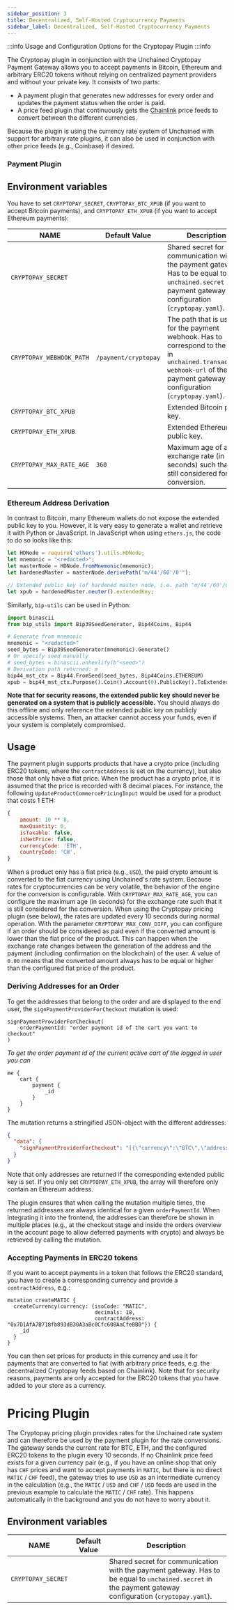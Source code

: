 ```yaml
---
sidebar_position: 3
title: Decentralized, Self-Hosted Cryptocurrency Payments
sidebar_label: Decentralized, Self-Hosted Cryptocurrency Payments
---
```


:::info
Usage and Configuration Options for the Cryptopay Plugin
:::info

The Cryptopay plugin in conjunction with the Unchained Cryptopay Payment Gateway allows you to accept payments in Bitcoin, Ethereum and arbitrary ERC20 tokens without relying on centralized payment providers and without your private key. It consists of two parts:

- A payment plugin that generates new addresses for every order and updates the payment status when the order is paid.
- A price feed plugin that continuously gets the [Chainlink](https://chain.link/) price feeds to convert between the different currencies.

Because the plugin is using the currency rate system of Unchained with support for arbitrary rate plugins, it can also be used in conjunction with other price feeds (e.g., Coinbase) if desired.

 ### Payment Plugin
## Environment variables

You have to set `CRYPTOPAY_SECRET`, `CRYPTOPAY_BTC_XPUB` (if you want to accept Bitcoin payments), and `CRYPTOPAY_ETH_XPUB` (if you want to accept Ethereum payments):

| NAME                      | Default Value                          | Description                         |
| ------------------------- | -------------------------------------- | --------------------------------------- |
| `CRYPTOPAY_SECRET`        |                                        | Shared secret for communication with the payment gateway. Has to be equal to `unchained.secret` in the payment gateway configuration (`cryptopay.yaml`). |
| `CRYPTOPAY_WEBHOOK_PATH`  | `/payment/cryptopay`                   | The path that is used for the payment webhook. Has to correspond to the path in `unchained.transaction-webhook-url` of the payment gateway configuration (`cryptopay.yaml`). |
| `CRYPTOPAY_BTC_XPUB`      |                                        | Extended Bitcoin public key. |
| `CRYPTOPAY_ETH_XPUB`      |                                        | Extended Ethereum public key. |
| `CRYPTOPAY_MAX_RATE_AGE`  | `360`                                  | Maximum age of an exchange rate (in seconds) such that it is still considered for the conversion. |

### Ethereum Address Derivation

In contrast to Bitcoin, many Ethereum wallets do not expose the extended public key to you. However, it is very easy to generate a wallet and retrieve it with Python or JavaScript.
In JavaScript when using `ethers.js`, the code to do so looks like this:
```javascript
let HDNode = require('ethers').utils.HDNode;
let mnemonic = "<redacted>";
let masterNode = HDNode.fromMnemonic(mnemonic);
let hardenedMaster = masterNode.derivePath("m/44'/60'/0'");

// Extended public key (of hardened master node, i.e. path "m/44'/60'/0'")
let xpub = hardenedMaster.neuter().extendedKey;
```

Similarly, `bip-utils` can be used in Python:
```python
import binascii
from bip_utils import Bip39SeedGenerator, Bip44Coins, Bip44

# Generate from mnemonic
mnemonic = "<redacted>"
seed_bytes = Bip39SeedGenerator(mnemonic).Generate()
# Or specify seed manually
# seed_bytes = binascii.unhexlify(b"<seed>")
# Derivation path returned: m
bip44_mst_ctx = Bip44.FromSeed(seed_bytes, Bip44Coins.ETHEREUM)
xpub = bip44_mst_ctx.Purpose().Coin().Account(0).PublicKey().ToExtended() # m/44'/60'/0'
```

**Note that for security reasons, the extended public key should never be generated on a system that is publicly accessible.**
You should always do this offline and only reference the extended public key on publicly accessible systems.
Then, an attacker cannot access your funds, even if your system is completely compromised.

## Usage

The payment plugin supports products that have a crypto price (including ERC20 tokens, where the `contractAddress` is set on the currency), but also those that only have a fiat price. When the product has a crypto price, it is assumed that the price is recorded with 8 decimal places. For instance, the following `UpdateProductCommercePricingInput` would be used for a product that costs 1 ETH:

```javascript
{
    amount: 10 ** 8,
    maxQuantity: 0,
    isTaxable: false,
    isNetPrice: false,
    currencyCode: 'ETH',
    countryCode: 'CH',
}
```

When a product only has a fiat price (e.g., `USD`), the paid crypto amount is converted to the fiat currency using Unchained's rate system. Because rates for cryptocurrencies can be very volatile, the behavior of the engine for the conversion is configurable. With `CRYPTOPAY_MAX_RATE_AGE`, you can configure the maximum age (in seconds) for the exchange rate such that it is still considered for the conversion. When using the Cryptopay pricing plugin (see below), the rates are updated every 10 seconds during normal operation.
With the parameter `CRYPTOPAY_MAX_CONV_DIFF`, you can configure if an order should be considered as paid even if the converted amount is lower than the fiat price of the product. This can happen when the exchange rate changes between the generation of the address and the payment (including confirmation on the blockchain) of the user.
A value of `0.00` means that the converted amount always has to be equal or higher than the configured fiat price of the product. 

### Deriving Addresses for an Order

To get the addresses that belong to the order and are displayed to the end user, the `signPaymentProviderForCheckout` mutation is used:
```/*graphql*/
signPaymentProviderForCheckout(
    orderPaymentId: "order payment id of the cart you want to checkout"
)
```

*To get the order payment id of the current active cart of the logged in user you can*
```/*graphql*/
me {
    cart {
        payment {
            _id
        }
    }
} 
```

The mutation returns a stringified JSON-object with the different addresses: 

```json
{
  "data": {
    "signPaymentProviderForCheckout": "[{\"currency\":\"BTC\",\"address\":\"mkFQhpfDfW9tqybJA47b71Wxq3XKV2DSwT\"},{\"currency\":\"ETH\",\"address\":\"0xaBC2bCA51709b8615147352C62420F547a63A00c\"}]"
  }
}
```

Note that only addresses are returned if the corresponding extended public key is set. If you only set `CRYPTOPAY_ETH_XPUB`, the array will therefore only contain an Ethereum address.

The plugin ensures that when calling the mutation multiple times, the returned addresses are always identical for a given `orderPaymentId`. When integrating it into the frontend, the addresses can therefore be shown in multiple places (e.g., at the checkout stage and inside the orders overview in the account page to allow deferred payments with crypto) and always be retrieved by calling the mutation.

### Accepting Payments in ERC20 tokens

If you want to accept payments in a token that follows the ERC20 standard, you have to create a corresponding currency and provide a `contractAddress`, e.g.:
```/*graphql*/
mutation createMATIC {
  createCurrency(currency: {isoCode: "MATIC",
                            decimals: 18, 
                            contractAddress: "0x7D1AfA7B718fb893dB30A3aBc0Cfc608AaCfeBB0"}) {
    _id
  }
}
```

You can then set prices for products in this currency and use it for payments that are converted to fiat (with arbitrary price feeds, e.g. the decentralized Cryptopay feeds based on Chainlink). Note that for security reasons, payments are only accepted for the ERC20 tokens that you have added to your store as a currency.

# Pricing Plugin

The Cryptopay pricing plugin provides rates for the Unchained rate system and can therefore be used by the payment plugin for the rate conversions.
The gateway sends the current rate for BTC, ETH, and the configured ERC20 tokens to the plugin every 10 seconds. If no Chainlink price feed exists for a given currency pair (e.g., if you have an online shop that only has `CHF` prices and want to accept payments in `MATIC`, but there is no direct `MATIC` / `CHF` feed), the gateway tries to use `USD` as an intermediate currency in the calculation (e.g., the `MATIC` / `USD` and `CHF` / `USD` feeds are used in the previous example to calculate the `MATIC` / `CHF` rate). This happens automatically in the background and you do not have to worry about it.

## Environment variables

| NAME                              | Default Value                          | Description                         |
| --------------------------------- | -------------------------------------- | --------------------------------------- |
| `CRYPTOPAY_SECRET`                |                                        | Shared secret for communication with the payment gateway. Has to be equal to `unchained.secret` in the payment gateway configuration (`cryptopay.yaml`). |
